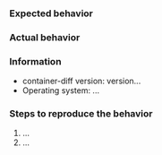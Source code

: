 <!-- 
  Issues without logs and details are more complicated to fix.
  Please help us by filling the template below!
-->

### Expected behavior

### Actual behavior

### Information

- container-diff version: version...
- Operating system: ...

### Steps to reproduce the behavior

1. ...
2. ...
